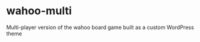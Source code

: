 wahoo-multi
===========

Multi-player version of the wahoo board game built as a custom WordPress theme
